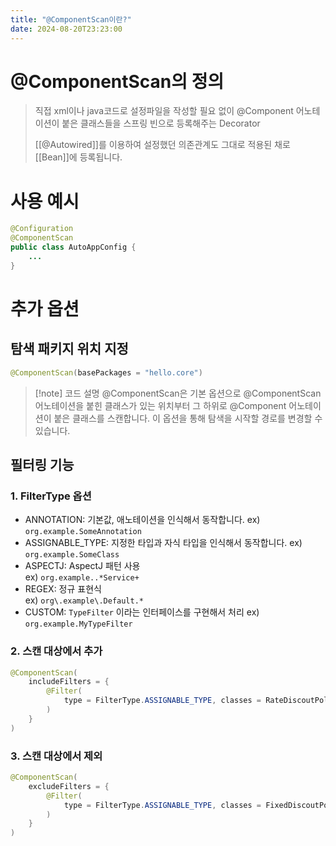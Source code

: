 ```yaml
---
title: "@ComponentScan이란?"
date: 2024-08-20T23:23:00
---
```


# @ComponentScan의 정의

> 직접 xml이나 java코드로 설정파일을 작성할 필요 없이 @Component 어노테이션이 붙은 클래스들을 스프링 빈으로 등록해주는 Decorator
> 
> [[@Autowired]]를 이용하여 설정했던 의존관계도 그대로 적용된 채로 [[Bean]]에 등록됩니다.

# 사용 예시
```java
@Configuration
@ComponentScan
public class AutoAppConfig {
	...
}
```

# 추가 옵션
## 탐색 패키지 위치 지정
```java
@ComponentScan(basePackages = "hello.core")
```
>[!note] 코드 설명
>@ComponentScan은 기본 옵션으로 @ComponentScan 어노테이션을 붙힌 클래스가 있는 위치부터 그 하위로 @Component 어노테이션이 붙은 클래스를 스캔합니다.
>이 옵션을 통해 탐색을 시작할 경로를 변경할 수 있습니다.
## 필터링 기능
### 1. FilterType 옵션
- ANNOTATION: 기본값, 애노테이션을 인식해서 동작합니다. 
	ex) `org.example.SomeAnnotation`
- ASSIGNABLE_TYPE: 지정한 타입과 자식 타입을 인식해서 동작합니다. 
	ex) `org.example.SomeClass`
- ASPECTJ: AspectJ 패턴 사용  
	ex) `org.example..*Service+`
- REGEX: 정규 표현식  
	ex) `org\.example\.Default.*`
- CUSTOM: `TypeFilter` 이라는 인터페이스를 구현해서 처리 
	ex) `org.example.MyTypeFilter`
### 2. 스캔 대상에서 추가
```java
@ComponentScan(
	includeFilters = {
		@Filter(
			type = FilterType.ASSIGNABLE_TYPE, classes = RateDiscoutPolicy.class
		)
	}	
)
```
### 3. 스캔 대상에서 제외
```java
@ComponentScan(
	excludeFilters = {
		@Filter(
			type = FilterType.ASSIGNABLE_TYPE, classes = FixedDiscoutPolicy.class
		)
	}
)
```

